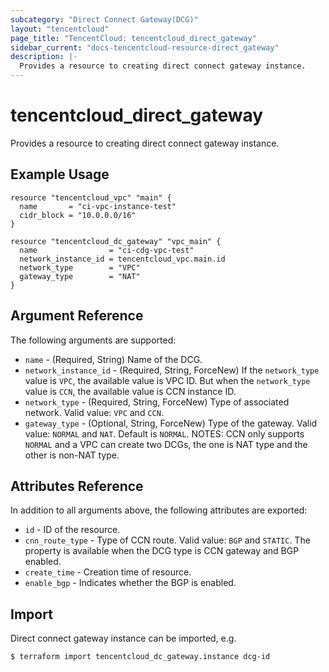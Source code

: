 ```yaml
---
subcategory: "Direct Connect Gateway(DCG)"
layout: "tencentcloud"
page_title: "TencentCloud: tencentcloud_direct_gateway"
sidebar_current: "docs-tencentcloud-resource-direct_gateway"
description: |-
  Provides a resource to creating direct connect gateway instance.
---
```


# tencentcloud_direct_gateway

Provides a resource to creating direct connect gateway instance.

## Example Usage

```hcl
resource "tencentcloud_vpc" "main" {
  name       = "ci-vpc-instance-test"
  cidr_block = "10.0.0.0/16"
}

resource "tencentcloud_dc_gateway" "vpc_main" {
  name                = "ci-cdg-vpc-test"
  network_instance_id = tencentcloud_vpc.main.id
  network_type        = "VPC"
  gateway_type        = "NAT"
}
```

## Argument Reference

The following arguments are supported:

* `name` - (Required, String) Name of the DCG.
* `network_instance_id` - (Required, String, ForceNew) If the `network_type` value is `VPC`, the available value is VPC ID. But when the `network_type` value is `CCN`, the available value is CCN instance ID.
* `network_type` - (Required, String, ForceNew) Type of associated network. Valid value: `VPC` and `CCN`.
* `gateway_type` - (Optional, String, ForceNew) Type of the gateway. Valid value: `NORMAL` and `NAT`. Default is `NORMAL`. NOTES: CCN only supports `NORMAL` and a VPC can create two DCGs, the one is NAT type and the other is non-NAT type.

## Attributes Reference

In addition to all arguments above, the following attributes are exported:

* `id` - ID of the resource.
* `cnn_route_type` - Type of CCN route. Valid value: `BGP` and `STATIC`. The property is available when the DCG type is CCN gateway and BGP enabled.
* `create_time` - Creation time of resource.
* `enable_bgp` - Indicates whether the BGP is enabled.


## Import

Direct connect gateway instance can be imported, e.g.

```
$ terraform import tencentcloud_dc_gateway.instance dcg-id
```

